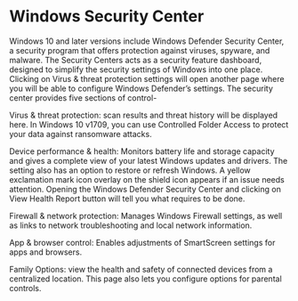 # Windows Security Center

Windows 10 and later versions include Windows Defender Security Center, a security program that offers protection against viruses, spyware, and malware. The Security Centers acts as a security feature  dashboard, designed to simplify the security settings of Windows into one place. Clicking on Virus & threat protection settings will open another page where you will be able to configure Windows Defender’s settings. The security center provides five sections of control-

Virus & threat protection: scan results and threat history will be displayed here. In Windows 10 v1709, you can use Controlled Folder Access to protect your data against ransomware attacks.

Device performance & health: Monitors battery life and storage capacity and gives a complete view of your latest Windows updates and drivers. The setting also has an option to restore or refresh Windows. A yellow exclamation mark icon overlay on the shield icon appears if an issue needs attention. Opening the Windows Defender Security Center and clicking on View Health Report button will tell you what requires to be done.

Firewall & network protection: Manages Windows Firewall settings, as well as links to network troubleshooting and local network information.

App & browser control: Enables adjustments of SmartScreen settings for apps and browsers.

Family Options: view the health and safety of connected devices from a centralized location. This page also lets you configure options for parental controls. 